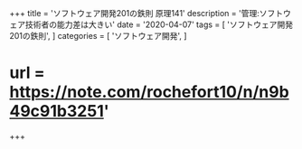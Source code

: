 +++
title = 'ソフトウェア開発201の鉄則 原理141'
description = '管理:ソフトウェア技術者の能力差は大きい'
date = '2020-04-07'
tags = [
    'ソフトウェア開発 201の鉄則',
]
categories = [
    'ソフトウェア開発',
]
# url = https://note.com/rochefort10/n/n9b49c91b3251'
+++
